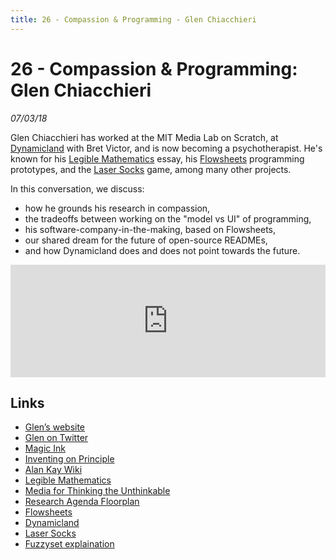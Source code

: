 ```yaml
---
title: 26 - Compassion & Programming - Glen Chiacchieri
---
```


# 26 - Compassion & Programming: Glen Chiacchieri

_07/03/18_

Glen Chiacchieri has worked at the MIT Media Lab on Scratch, at [Dynamicland](https://dynamicland.org/) with Bret Victor, and is now becoming a psychotherapist. He's known for his [Legible Mathematics](http://glench.com/LegibleMathematics/) essay, his [Flowsheets](https://tinyletter.com/Flowsheets/archive) programming prototypes, and the [Laser Socks](http://glench.com/LaserSocks/) game, among many other projects.

In this conversation, we discuss:

- how he grounds his research in compassion,
- the tradeoffs between working on the "model vs UI" of programming,
- his software-company-in-the-making, based on Flowsheets,
- our shared dream for the future of open-source READMEs,
- and how Dynamicland does and does not point towards the future.

<iframe src="https://omny.fm/shows/feeling-of-computing/26-compassion-programming-glen-chiacchieri/embed" width="100%" height="180" frameborder="0"></iframe>

## Links

- [Glen’s website](http://glench.com/)
- [Glen on Twitter](https://twitter.com/Glench)
- [Magic Ink](http://worrydream.com/MagicInk/)
- [Inventing on Principle](https://vimeo.com/36579366)
- [Alan Kay Wiki](http://alan-kay.wikia.com/wiki/Alan_Kay_Wiki)
- [Legible Mathematics](http://glench.com/LegibleMathematics/)
- [Media for Thinking the Unthinkable](http://worrydream.com/MediaForThinkingTheUnthinkable/)
- [Research Agenda Floorplan](http://worrydream.com/cdg/ResearchAgenda-v0.19-poster.pdf)
- [Flowsheets](https://tinyletter.com/Flowsheets/archive)
- [Dynamicland](https://dynamicland.org/)
- [Laser Socks](http://glench.com/LaserSocks/)
- [Fuzzyset explaination](https://tinyletter.com/Flowsheets/letters/how-fuzzyset-js-works-an-interactive-human-readable-visualization-of-a-code-library)
